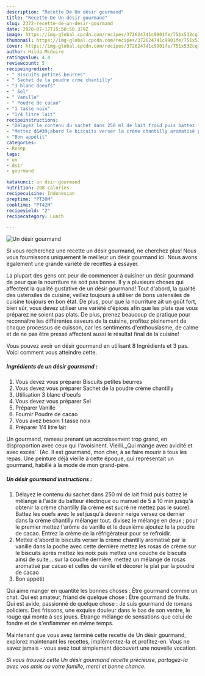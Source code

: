 ```yaml
---
description: "Recette De Un désir gourmand"
title: "Recette De Un désir gourmand"
slug: 2372-recette-de-un-desir-gourmand
date: 2020-07-17T15:50:50.379Z
image: https://img-global.cpcdn.com/recipes/372624741c9901fe/751x532cq70/un-desir-gourmand-photo-principale-de-la-recette.jpg
thumbnail: https://img-global.cpcdn.com/recipes/372624741c9901fe/751x532cq70/un-desir-gourmand-photo-principale-de-la-recette.jpg
cover: https://img-global.cpcdn.com/recipes/372624741c9901fe/751x532cq70/un-desir-gourmand-photo-principale-de-la-recette.jpg
author: Hilda McGuire
ratingvalue: 4.4
reviewcount: 5
recipeingredient:
- " Biscuits petites beurres"
- " Sachet de la poudre crme chantilly"
- "3 blanc doeufs"
- " Sel"
- " Vanille"
- " Poudre de cacao"
- "1 tasse noix"
- "1/4 litre lait"
recipeinstructions:
- "Délayez le contenu du sachet dans 250 ml de lait froid puis battez le mélange à l&#39;aide du batteur électrique ou manuel de 5 à 10 min jusqu&#39;à obtenir la crème chantilly (la crème est sucré ne mettez pas le sucre). Battez les ouefs avec le sel jusqu&#39;à devenir neige versez ce dernier dans la crème chantilly mélanger tout. divisez le mélange en deux ; pour le premier mettez l&#39;arôme de vanille et le deuxième ajoutez le la poudre de cacao. Entrez la crème de la réfrigérateur pour se refroidir."
- "Mettez d&#39;abord le biscuits verser la crème chantilly aromatisé par la vanille dans la poche avec cette dernière mettez les rosas de crème sur le biscuits après mettez les noix puis mettez une couche de biscuits ainsi de suite... sur la couche dernière, mettez un mélange de rosas aromatisé par cacao et celles de vanille et décorer le plat par la poudre de cacao"
- "Bon appétit"
categories:
- Resep
tags:
- un
- dsir
- gourmand

katakunci: un dsir gourmand 
nutrition: 208 calories
recipecuisine: Indonesian
preptime: "PT30M"
cooktime: "PT42M"
recipeyield: "2"
recipecategory: Lunch

---
```



![Un désir gourmand](https://img-global.cpcdn.com/recipes/372624741c9901fe/751x532cq70/un-desir-gourmand-photo-principale-de-la-recette.jpg)

Si vous recherchez une recette un désir gourmand, ne cherchez plus! Nous vous fournissons uniquement le meilleur un désir gourmand ici. Nous avons également une grande variété de recettes à essayer.

La plupart des gens ont peur de commencer à cuisiner un désir gourmand de peur que la nourriture ne soit pas bonne. Il y a plusieurs choses qui affectent la qualité gustative de un désir gourmand! Tout d'abord, la qualité des ustensiles de cuisine, veillez toujours à utiliser de bons ustensiles de cuisine toujours en bon état. De plus, pour que la nourriture ait un goût fort, bien sûr, vous devez utiliser une variété d'épices afin que les plats que vous préparez ne soient pas plats. De plus, prenez beaucoup de pratique pour reconnaître les différentes saveurs de la cuisine, profitez pleinement de chaque processus de cuisson, car les sentiments d'enthousiasme, de calme et de ne pas être pressé affectent aussi le résultat final de la cuisine!

<!--inarticleads1-->

Vous pouvez avoir un désir gourmand en utilisant 8 Ingrédients et 3 pas. Voici comment vous atteindre cette.

##### Ingrédients de un désir gourmand :

1. Vous devez vous préparer  Biscuits petites beurres
1. Vous devez vous préparer  Sachet de la poudre crème chantilly
1. Utilisation 3 blanc d&#39;oeufs
1. Vous devez vous préparer  Sel
1. Préparer  Vanille
1. Fournir  Poudre de cacao
1. Vous avez besoin 1 tasse noix
1. Préparer 1/4 litre lait


Un gourmand, rameau prenant un accroissement trop grand, en disproportion avec ceux qui l&#39;avoisinent. Vieilli.,,Qui mange avec avidité et avec excès`` (Ac. Il est gourmand, mon cher, à se faire mourir à tous les repas. Une peinture déjà vieille à cette époque, qui représentait un gourmand, habillé à la mode de mon grand-père. 

<!--inarticleads2-->

##### Un désir gourmand instructions :

1. Délayez le contenu du sachet dans 250 ml de lait froid puis battez le mélange à l&#39;aide du batteur électrique ou manuel de 5 à 10 min jusqu&#39;à obtenir la crème chantilly (la crème est sucré ne mettez pas le sucre). Battez les ouefs avec le sel jusqu&#39;à devenir neige versez ce dernier dans la crème chantilly mélanger tout. divisez le mélange en deux ; pour le premier mettez l&#39;arôme de vanille et le deuxième ajoutez le la poudre de cacao. Entrez la crème de la réfrigérateur pour se refroidir.
1. Mettez d&#39;abord le biscuits verser la crème chantilly aromatisé par la vanille dans la poche avec cette dernière mettez les rosas de crème sur le biscuits après mettez les noix puis mettez une couche de biscuits ainsi de suite... sur la couche dernière, mettez un mélange de rosas aromatisé par cacao et celles de vanille et décorer le plat par la poudre de cacao
1. Bon appétit


Qui aime manger en quantité les bonnes choses : Être gourmand comme un chat. Qui est amateur, friand de quelque chose : Être gourmand de fruits. Qui est avide, passionné de quelque chose : Je suis gourmand de romans policiers. Des frissons, une exquise douleur dans le bas de son ventre, le rouge qui monte à ses joues. Etrange mélange de sensations que celui de fondre et de s&#39;enflammer en même temps. 

<!--inarticleads1-->

<p>
Maintenant que vous avez terminé cette recette de Un désir gourmand, explorez maintenant les recettes, implémentez-la et profitez-en. Vous ne savez jamais - vous avez tout simplement découvert une nouvelle vocation.
</p>

<p>
<i>Si vous trouvez cette Un désir gourmand recette précieuse, partagez-la avec vos amis ou votre famille, merci et bonne chance.</i>
</p>
